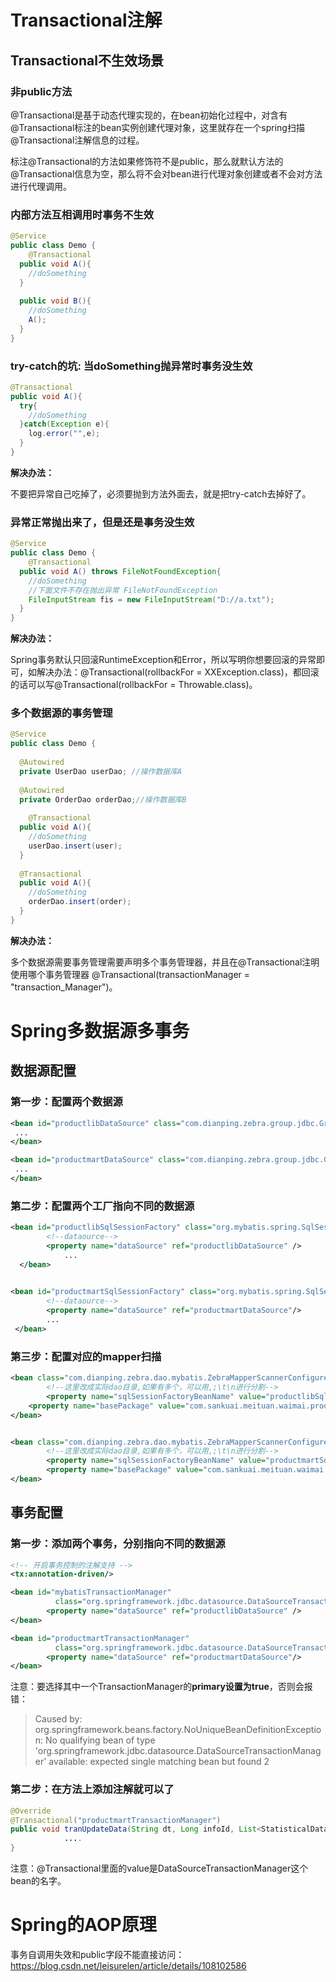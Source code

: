 # Transactional注解

## Transactional不生效场景

### 非public方法

@Transactional是基于动态代理实现的，在bean初始化过程中，对含有@Transactional标注的bean实例创建代理对象，这里就存在一个spring扫描@Transactional注解信息的过程。

标注@Transactional的方法如果修饰符不是public，那么就默认方法的@Transactional信息为空，那么将不会对bean进行代理对象创建或者不会对方法进行代理调用。

### 内部方法互相调用时事务不生效

```java
@Service
public class Demo {
	@Transactional
  public void A(){
    //doSomething
  }
  
  public void B(){
    //doSomething
    A();
  }
}
```

### try-catch的坑: 当doSomething抛异常时事务没生效

```java
@Transactional
public void A(){
  try{
    //doSomething
  }catch(Exception e){
    log.error("",e);
  }
}
```

**解决办法：**

不要把异常自己吃掉了，必须要抛到方法外面去，就是把try-catch去掉好了。

### 异常正常抛出来了，但是还是事务没生效

```java
@Service
public class Demo {
	@Transactional
  public void A() throws FileNotFoundException{
    //doSomething
    //下面文件不存在抛出异常 FileNotFoundException
    FileInputStream fis = new FileInputStream("D://a.txt");
  }
}
```

**解决办法：**

Spring事务默认只回滚RuntimeException和Error，所以写明你想要回滚的异常即可，如解决办法：@Transactional(rollbackFor = XXException.class)，都回滚的话可以写@Transactional(rollbackFor = Throwable.class)。

### 多个数据源的事务管理

```java
@Service
public class Demo {
  
  @Autowired
  private UserDao userDao; //操作数据库A
  
  @Autowired
  private OrderDao orderDao;//操作数据库B
  
	@Transactional
  public void A(){
    //doSomething
    userDao.insert(user);
  }
  
  @Transactional
  public void A(){
    //doSomething
    orderDao.insert(order);
  }
}
```

**解决办法：**

多个数据源需要事务管理需要声明多个事务管理器，并且在@Transactional注明使用哪个事务管理器 @Transactional(transactionManager = "transaction_Manager")。

# Spring多数据源多事务

## 数据源配置

### 第一步：配置两个数据源

```xml
<bean id="productlibDataSource" class="com.dianping.zebra.group.jdbc.GroupDataSource" init-method="init" destroy-method="close">
 ...
</bean>

<bean id="productmartDataSource" class="com.dianping.zebra.group.jdbc.GroupDataSource" init-method="init" destroy-method="close">
 ...
</bean>
```

### 第二步：配置两个工厂指向不同的数据源

```xml
<bean id="productlibSqlSessionFactory" class="org.mybatis.spring.SqlSessionFactoryBean">
        <!--dataource-->
        <property name="dataSource" ref="productlibDataSource" />
  			...
  </bean>
  

<bean id="productmartSqlSessionFactory" class="org.mybatis.spring.SqlSessionFactoryBean">
        <!--dataource-->
        <property name="dataSource" ref="productmartDataSource"/>
        ...
 </bean>
```

### 第三步：配置对应的mapper扫描

```xml
<bean class="com.dianping.zebra.dao.mybatis.ZebraMapperScannerConfigurer">
		<!--这里改成实际dao目录,如果有多个，可以用,;\t\n进行分割-->
		<property name="sqlSessionFactoryBeanName" value="productlibSqlSessionFactory"/>
    <property name="basePackage" value="com.sankuai.meituan.waimai.product.platformmanage.dao.mapper.productlib" />
</bean>


<bean class="com.dianping.zebra.dao.mybatis.ZebraMapperScannerConfigurer">
		<!--这里改成实际dao目录,如果有多个，可以用,;\t\n进行分割-->
		<property name="sqlSessionFactoryBeanName" value="productmartSqlSessionFactory"/>
		<property name="basePackage" value="com.sankuai.meituan.waimai.product.platformmanage.dao.mapper.statistical" />
</bean>
```

## 事务配置

### 第一步：添加两个事务，分别指向不同的数据源

```xml
<!-- 开启事务控制的注解支持 -->
<tx:annotation-driven/>

<bean id="mybatisTransactionManager"
          class="org.springframework.jdbc.datasource.DataSourceTransactionManager" primary="true">
		<property name="dataSource" ref="productlibDataSource" />
</bean>

<bean id="productmartTransactionManager"
          class="org.springframework.jdbc.datasource.DataSourceTransactionManager">
		<property name="dataSource" ref="productmartDataSource"/>
</bean>
```

注意：要选择其中一个TransactionManager的**primary设置为true**，否则会报错：

> Caused by: org.springframework.beans.factory.NoUniqueBeanDefinitionException: No qualifying bean of type 'org.springframework.jdbc.datasource.DataSourceTransactionManager' available: expected single matching bean but found 2

### 第二步：在方法上添加注解就可以了

```java
@Override
@Transactional("productmartTransactionManager")
public void tranUpdateData(String dt, Long infoId, List<StatisticalDataDto> dataDtos) {
			....
}
```

注意：@Transactional里面的value是DataSourceTransactionManager这个bean的名字。

# Spring的AOP原理

事务自调用失效和public字段不能直接访问：https://blog.csdn.net/leisurelen/article/details/108102586

